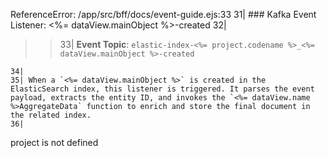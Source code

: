 ReferenceError: /app/src/bff/docs/event-guide.ejs:33
31| ### Kafka Event Listener: <%= dataView.mainObject %>-created
32|

> > 33| **Event Topic**: `elastic-index-<%= project.codename %>_<%= dataView.mainObject %>-created`

    34|
    35| When a `<%= dataView.mainObject %>` is created in the ElasticSearch index, this listener is triggered. It parses the event payload, extracts the entity ID, and invokes the `<%= dataView.name %>AggregateData` function to enrich and store the final document in the related index.
    36|

project is not defined

